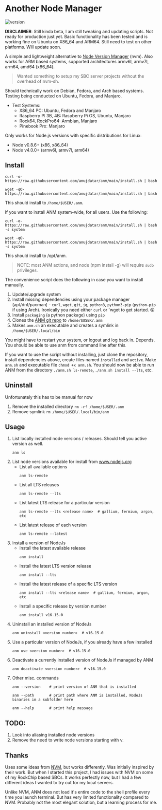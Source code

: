 # Another Node Manager

![version](https://img.shields.io/github/v/tag/anujdatar/anm?label=version&sort=semver)

**DISCLAIMER**: Still kinda beta, I am still tweaking and updating scripts.
Not ready for production just yet. Basic functionality has been tested and is
working fine on Ubuntu on X86_64 and ARM64. Still need to test on other platforms. Will update soon.

A simple and lightweight alternative to
[Node Version Manager](https://github.com/nvm-sh/nvm) (nvm). Also works for ARM
based systems, supported architectures armv6l, armv7l, arm64, amd64 (x86_64).

> Wanted something to setup my SBC server projects without the overhead of nvm-sh.

Should technically work on Debian, Fedora, and Arch based systems. Testing being
conducted on Ubuntu, Fedora, and Manjaro.
- Test Systems:
  - X86_64 PC: Ubuntu, Fedora and Manjaro
  - Raspberry PI 3B, 4B: Raspberry Pi OS, Ubuntu, Manjaro
  - Rock64, RockPro64: Armbian, Manjaro
  - Pinebook Pro: Manjaro

Only works for Node.js versions with specific distributions for Linux:
 - Node v0.8.6+ (x86, x86_64)
 - Node v4.0.0+ (armv6l, armv7l, arm64)

## Install
```
curl -o- https://raw.githubusercontent.com/anujdatar/anm/main/install.sh | bash
```
```
wget -qO- https://raw.githubusercontent.com/anujdatar/anm/main/install.sh | bash
```

This should install to `/home/$USER/.anm`.

If you want to install ANM system-wide, for all users. Use the following:
```
curl -o- https://raw.githubusercontent.com/anujdatar/anm/main/install.sh | bash -s system
```
```
wget -qO- https://raw.githubusercontent.com/anujdatar/anm/main/install.sh | bash -s system
```
This should install to /opt/anm.
> NOTE: most ANM actions, and node (npm install -g) will require `sudo` privileges.

The convenience script does the following in case you want to install manually.
  1. Update/upgrade system
  2. Install missing dependencies using your package manager (apt/dnf/pacman)
    - `curl`, `wget`, `git`, `jq`, `python3`, `python3-pip` (`python-pip` if using Arch). Ironically you need either `curl` or `wget to get started. 😝
  3. Install `packaging` (a python package) using `pip`
  4. Clones the [ANM git repo](https://github.com/anujdatar/anm) to `/home/$USER/.anm`
  5. Makes `anm.sh` an executable and creates a symlink in `/home/$USER/.local/bin`

You might have to restart your system, or logout and log back in. Depends. You
should be able to use anm from command line after this.

If you want to use the script without installing, just clone the repository,
install dependencies above, create files named `installed` and `active`. Make
`anm.sh` and executable file `chmod +x anm.sh`. You should now be able to run
ANM from the directory `./anm.sh ls-remote`, `./anm.sh install --lts`, etc.

## Uninstall
Unfortunately this has to be manual for now
  1. Remove the installed directory
    ```
    rm -rf /home/$USER/.anm
    ```
  2. Remove symlink
    ```
    rm /home/$USER/.local/bin/anm
    ```

## Usage
1. List locally installed node versions / releases. Should tell you active version as well.
   ```
   anm ls
   ```
2. List node versions available for install from www.nodejs.org
     - List all available options
       ```
       anm ls-remote
       ```
     - List all LTS releases
       ```
       anm ls-remote --lts
       ```
     - List latest LTS release for a particular version
       ```
       anm ls-remote --lts <release name>  # gallium, fermium, argon, etc
       ```
     - List latest release of each version
       ```
       anm ls-remote --latest
       ```
3. Install a version of NodeJs
     - Install the latest available release
       ```
       anm install
       ```
     - Install the latest LTS version release
       ```
       anm install --lts
       ```
     - Install the latest release of a specific LTS version
       ```
       anm install --lts <release name>  # gallium, fermium, argon, etc
       ```
     - Install a specific release by version number
       ```
       anm install v16.15.0
       ```
4. Uninstall an installed version of NodeJs
   ```
   anm uninstall <version number>  # v16.15.0
   ```
5. Use a particular version of NodeJs, if you already have a few installed
   ```
   anm use <version number>  # v16.15.0
   ```
6. Deactivate a currently installed version of NodeJs if managed by ANM
   ```
   anm deactivate <version number>  # v16.15.0
   ```
7. Other misc. commands
    ```
    anm --version    # print version of ANM that is installed
    ```
    ```
    anm --path       # print path where ANM is installed, NodeJs binaries in a subfolder here
    ```
    ```
    anm --help       # print help message
    ```

## TODO:
1. Look into aliasing installed node versions
2. Remove the need to write node versions starting with v.

## Thanks
Uses some ideas from [NVM](https://github.com/nvm-sh/nvm), but works differently.
Was initially inspired by their work. But when I started this project, I had
issues with NVM on some of my RockChip based SBCs. It works perfectly now, but I
had a few different ideas I wanted to try out for my local servers.

Unlike NVM, ANM does not load it's entire code to the shell profile every time
you launch terminal. But has very limited functionality compared to NVM.
Probably not the most elegant solution, but a learning process for me.
